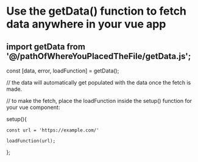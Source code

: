 # Use the getData() function to fetch data anywhere in your vue app

## import getData from '@/pathOfWhereYouPlacedTheFile/getData.js';

const [data, error, loadFunction] = getData();

// the data will automatically get populated with the data once the fetch is made.

// to make the fetch, place the loadFunction inside the setup() function for your vue component:

setup(){

    const url = 'https://example.com/'

    loadFunction(url);

};
